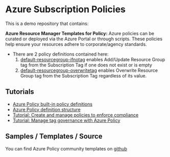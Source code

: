 # Azure Subscription Policies

This is a demo repository that contains:

**Azure Resource Manager Templates for Policy:** Azure policies can be curated or deployed via the Azure Portal or through scripts.  These policies help ensure your resources adhere to corporate/agency standards.  

- There are 2 policy definitions contained here:
    1. [default-resourcegroup-ifnotag](https://github.com/shawnadrockleonard/Azure/tree/shawns/dotnetcore/policy-definitions/default-resourcegroup-ifnotag) enables Add/Update Resource Group tag from the Subscription Tag if one does not exist or is empty
    2. [default-resourcegroup-overwritetag](https://github.com/shawnadrockleonard/Azure/tree/shawns/dotnetcore/policy-definitions/default-resourcegroup-overwritetag) enables Overwrite Resource Group tag from the Subscription Tag regardless of its value.


## Tutorials
- [Azure Policy built-in policy definitions](https://docs.microsoft.com/en-us/azure/governance/policy/samples/built-in-policies)
- [Azure Policy definition structure](https://docs.microsoft.com/en-us/azure/governance/policy/concepts/definition-structure)
- [Tutorial: Create and manage policies to enforce compliance](https://docs.microsoft.com/en-us/azure/governance/policy/tutorials/create-and-manage)
- [Tutorial: Manage tag governance with Azure Policy](https://docs.microsoft.com/en-us/azure/governance/policy/tutorials/govern-tags)

## Samples / Templates / Source
You can find Azure Policy community templates on [github](https://github.com/Azure/azure-policy)